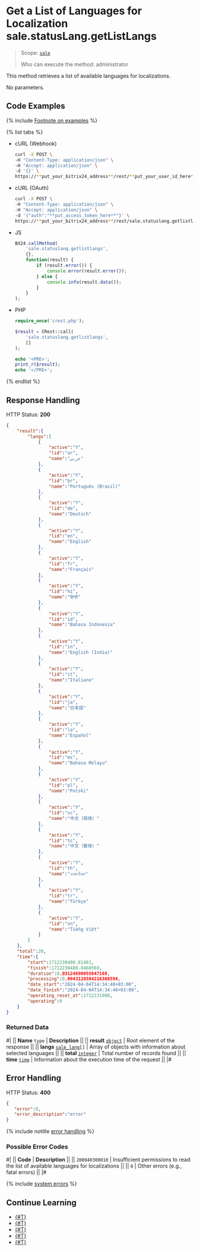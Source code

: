 # Get a List of Languages for Localization sale.statusLang.getListLangs

> Scope: [`sale`](../../scopes/permissions.md)
>
> Who can execute the method: administrator

This method retrieves a list of available languages for localizations.

No parameters.

## Code Examples

{% include [Footnote on examples](../../../_includes/examples.md) %}

{% list tabs %}

- cURL (Webhook)

    ```bash
    curl -X POST \
    -H "Content-Type: application/json" \
    -H "Accept: application/json" \
    -d '{}' \
    https://**put_your_bitrix24_address**/rest/**put_your_user_id_here**/**put_your_webhook_here**/sale.statuslang.getlistlangs
    ```

- cURL (OAuth)

    ```bash
    curl -X POST \
    -H "Content-Type: application/json" \
    -H "Accept: application/json" \
    -d '{"auth":"**put_access_token_here**"}' \
    https://**put_your_bitrix24_address**/rest/sale.statuslang.getlistlangs
    ```

- JS

    ```js
    BX24.callMethod(
        'sale.statuslang.getlistlangs',
        {},
        function(result) {
            if (result.error()) {
                console.error(result.error());
            } else {
                console.info(result.data());
            }
        }
    );
    ```

- PHP

    ```php
    require_once('crest.php');

    $result = CRest::call(
        'sale.statuslang.getlistlangs',
        []
    );

    echo '<PRE>';
    print_r($result);
    echo '</PRE>';
    ```

{% endlist %}

## Response Handling

HTTP Status: **200**

```json
{
    "result":{
        "langs":[
            {
                "active":"Y",
                "lid":"ar",
                "name":"عربي"
            },
            {
                "active":"Y",
                "lid":"br",
                "name":"Português (Brasil)"
            },
            {
                "active":"Y",
                "lid":"de",
                "name":"Deutsch"
            },
            {
                "active":"Y",
                "lid":"en",
                "name":"English"
            },
            {
                "active":"Y",
                "lid":"fr",
                "name":"Français"
            },
            {
                "active":"Y",
                "lid":"hi",
                "name":"हिन्दी"
            },
            {
                "active":"Y",
                "lid":"id",
                "name":"Bahasa Indonesia"
            },
            {
                "active":"Y",
                "lid":"in",
                "name":"English (India)"
            },
            {
                "active":"Y",
                "lid":"it",
                "name":"Italiano"
            },
            {
                "active":"Y",
                "lid":"ja",
                "name":"日本語"
            },
            {
                "active":"Y",
                "lid":"la",
                "name":"Español"
            },
            {
                "active":"Y",
                "lid":"ms",
                "name":"Bahasa Melayu"
            },
            {
                "active":"Y",
                "lid":"pl",
                "name":"Polski"
            },
            {
                "active":"Y",
                "lid":"sc",
                "name":"中文（简体）"
            },
            {
                "active":"Y",
                "lid":"tc",
                "name":"中文（繁体）"
            },
            {
                "active":"Y",
                "lid":"th",
                "name":"ภาษาไทย"
            },
            {
                "active":"Y",
                "lid":"tr",
                "name":"Türkçe"
            },
            {
                "active":"Y",
                "lid":"vn",
                "name":"Tiếng Việt"
            }
        ]
    },
    "total":20,
    "time":{
        "start":1712230480.81481,
        "finish":1712230480.8460569,
        "duration":0.03124690055847168,
        "processing":0.0043120384216308594,
        "date_start":"2024-04-04T14:34:40+03:00",
        "date_finish":"2024-04-04T14:34:40+03:00",
        "operating_reset_at":1712231080,
        "operating":0
    }
}
```

### Returned Data

#|
|| **Name**
`type` | **Description** ||
|| **result**
[`object`](../../data-types.md) | Root element of the response ||
|| **langs**
[`sale_lang[]`](../data-types.md) | Array of objects with information about selected languages ||
|| **total**
[`integer`](../../data-types.md) | Total number of records found ||
|| **time**
[`time`](../../data-types.md) | Information about the execution time of the request ||
|#

## Error Handling

HTTP Status: **400**

```json
{
   "error":0,
   "error_description":"error"
}
```

{% include notitle [error handling](../../../_includes/error-info.md) %}

### Possible Error Codes

#|
|| **Code** | **Description** ||
|| `200040300010` | Insufficient permissions to read the list of available languages for localizations ||
|| `0` | Other errors (e.g., fatal errors) ||
|#

{% include [system errors](../../../_includes/system-errors.md) %}

## Continue Learning 

- [{#T}](./index.md)
- [{#T}](./sale-status-lang-add.md)
- [{#T}](./sale-status-lang-list.md)
- [{#T}](./sale-status-lang-delete-by-filter.md)
- [{#T}](./sale-status-lang-get-fields.md)